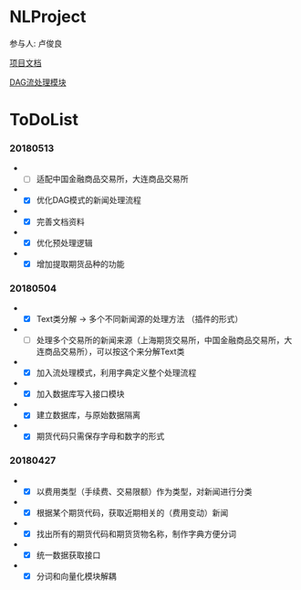 # NLProject

参与人: 卢俊良

[项目文档](doc/项目文档.md)

[DAG流处理模块](doc/DAG流处理模块.md)

# ToDoList

### 20180513
- - [ ] 适配中国金融商品交易所，大连商品交易所
- - [x] 优化DAG模式的新闻处理流程
- - [x] 完善文档资料
- - [x] 优化预处理逻辑
- - [x] 增加提取期货品种的功能

### 20180504

- - [x] Text类分解 -> 多个不同新闻源的处理方法 （插件的形式）
- - [ ] 处理多个交易所的新闻来源（上海期货交易所，中国金融商品交易所，大连商品交易所），可以按这个来分解Text类
- - [x] 加入流处理模式，利用字典定义整个处理流程
- - [x] 加入数据库写入接口模块
- - [x] 建立数据库，与原始数据隔离
- - [x] 期货代码只需保存字母和数字的形式

### 20180427

- - [x] 以费用类型（手续费、交易限额）作为类型，对新闻进行分类
- - [x] 根据某个期货代码，获取近期相关的（费用变动）新闻
- - [x] 找出所有的期货代码和期货货物名称，制作字典方便分词
- - [x] 统一数据获取接口
- - [x]  分词和向量化模块解耦
